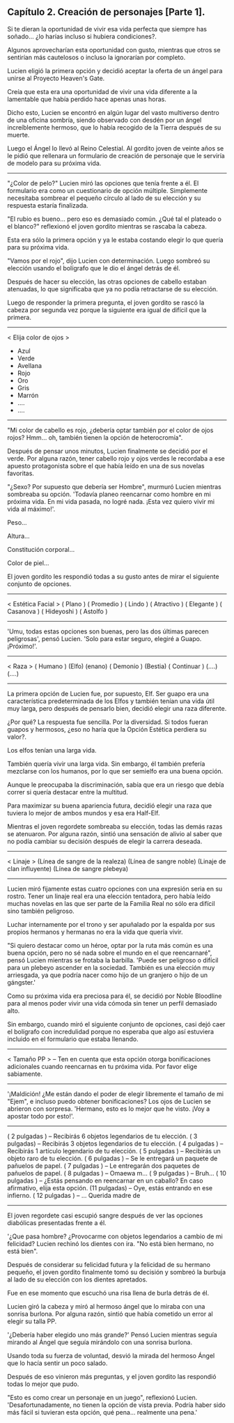 
## Capítulo 2. Creación de personajes [Parte 1].


Si te dieran la oportunidad de vivir esa vida perfecta que siempre has soñado... ¿lo harías incluso si hubiera condiciones?.

Algunos aprovecharían esta oportunidad con gusto, mientras que otros se sentirían más cautelosos o incluso la ignorarían por completo.

Lucien eligió la primera opción y decidió aceptar la oferta de un ángel para unirse al Proyecto Heaven's Gate.

Creía que esta era una oportunidad de vivir una vida diferente a la lamentable que había perdido hace apenas unas horas.

Dicho esto, Lucien se encontró en algún lugar del vasto multiverso dentro de una oficina sombría, siendo observado con desdén por un ángel increíblemente hermoso, que lo había recogido de la Tierra después de su muerte.

Luego el Ángel lo llevó al Reino Celestial. Al gordito joven de veinte años se le pidió que rellenara un formulario de creación de personaje que le serviría de modelo para su próxima vida.

---

"¿Color de pelo?" Lucien miró las opciones que tenía frente a él. El formulario era como un cuestionario de opción múltiple. Simplemente necesitaba sombrear el pequeño círculo al lado de su elección y su respuesta estaría finalizada.

"El rubio es bueno... pero eso es demasiado común. ¿Qué tal el plateado o el blanco?" reflexionó el joven gordito mientras se rascaba la cabeza.

Esta era sólo la primera opción y ya le estaba costando elegir lo que quería para su próxima vida.

"Vamos por el rojo", dijo Lucien con determinación. Luego sombreó su elección usando el bolígrafo que le dio el ángel detrás de él.

Después de hacer su elección, las otras opciones de cabello estaban atenuadas, lo que significaba que ya no podía retractarse de su elección.

Luego de responder la primera pregunta, el joven gordito se rascó la cabeza por segunda vez porque la siguiente era igual de difícil que la primera.

---

< Elija color de ojos >
- Azul
- Verde
- Avellana
- Rojo
- Oro
- Gris
- Marrón
- ….
- ….

---

"Mi color de cabello es rojo, ¿debería optar también por el color de ojos rojos? Hmm... oh, también tienen la opción de heterocromía".

Después de pensar unos minutos, Lucien finalmente se decidió por el verde. Por alguna razón, tener cabello rojo y ojos verdes le recordaba a ese apuesto protagonista sobre el que había leído en una de sus novelas favoritas.

"¿Sexo? Por supuesto que debería ser Hombre", murmuró Lucien mientras sombreaba su opción. 'Todavía planeo reencarnar como hombre en mi próxima vida. En mi vida pasada, no logré nada. ¡Esta vez quiero vivir mi vida al máximo!'.

Peso…

Altura…

Constitución corporal…

Color de piel…

El joven gordito les respondió todas a su gusto antes de mirar el siguiente conjunto de opciones.

---

< Estética Facial >
( Plano )
( Promedio )
( Lindo )
( Atractivo )
( Elegante )
( Casanova )
( Hideyoshi )
( Astolfo )

---

'Umu, todas estas opciones son buenas, pero las dos últimas parecen peligrosas', pensó Lucien. 'Solo para estar seguro, elegiré a Guapo. ¡Próximo!'.

---

< Raza >
( Humano )
(Elfo)
(enano)
( Demonio )
(Bestia)
( Continuar )
(….)
(….)

---

La primera opción de Lucien fue, por supuesto, Elf. Ser guapo era una característica predeterminada de los Elfos y también tenían una vida útil muy larga, pero después de pensarlo bien, decidió elegir una raza diferente.

¿Por qué? La respuesta fue sencilla. Por la diversidad. Si todos fueran guapos y hermosos, ¿eso no haría que la Opción Estética perdiera su valor?.

Los elfos tenían una larga vida.

También quería vivir una larga vida. Sin embargo, él también prefería mezclarse con los humanos, por lo que ser semielfo era una buena opción.

Aunque le preocupaba la discriminación, sabía que era un riesgo que debía correr si quería destacar entre la multitud.

Para maximizar su buena apariencia futura, decidió elegir una raza que tuviera lo mejor de ambos mundos y esa era Half-Elf.

Mientras el joven regordete sombreaba su elección, todas las demás razas se atenuaron.
Por alguna razón, sintió una sensación de alivio al saber que no podía cambiar su decisión después de elegir la carrera deseada.

---

< Linaje >
(Línea de sangre de la realeza)
(Línea de sangre noble)
(Linaje de clan influyente)
(Línea de sangre plebeya)

---

Lucien miró fijamente estas cuatro opciones con una expresión seria en su rostro. Tener un linaje real era una elección tentadora, pero había leído muchas novelas en las que ser parte de la Familia Real no sólo era difícil sino también peligroso.

Luchar internamente por el trono y ser apuñalado por la espalda por sus propios hermanos y hermanas no era la vida que quería vivir.

"Si quiero destacar como un héroe, optar por la ruta más común es una buena opción, pero no sé nada sobre el mundo en el que reencarnaré", pensó Lucien mientras se frotaba la barbilla. 'Puede ser peligroso o difícil para un plebeyo ascender en la sociedad. También es una elección muy arriesgada, ya que podría nacer como hijo de un granjero o hijo de un gángster.'

Como su próxima vida era preciosa para él, se decidió por Noble Bloodline para al menos poder vivir una vida cómoda sin tener un perfil demasiado alto.

Sin embargo, cuando miró el siguiente conjunto de opciones, casi dejó caer el bolígrafo con incredulidad porque no esperaba que algo así estuviera incluido en el formulario que estaba llenando.

---

< Tamaño PP >
– Ten en cuenta que esta opción otorga bonificaciones adicionales cuando reencarnas en tu próxima vida. Por favor elige sabiamente.

---

'¡Maldición! ¿Me están dando el poder de elegir libremente el tamaño de mi "Ejem", e incluso puedo obtener bonificaciones? Los ojos de Lucien se abrieron con sorpresa. 'Hermano, esto es lo mejor que he visto. ¡Voy a apostar todo por esto!'.

---

( 2 pulgadas )
– Recibirás 6 objetos legendarios de tu elección.
( 3 pulgadas)
– Recibirás 3 objetos legendarios de tu elección.
( 4 pulgadas )
– Recibirás 1 artículo legendario de tu elección.
( 5 pulgadas )
– Recibirás un objeto raro de tu elección.
( 6 pulgadas )
– Se le entregará un paquete de pañuelos de papel.
( 7 pulgadas )
– Le entregarán dos paquetes de pañuelos de papel.
( 8 pulgadas )
– Omaewa m…
( 9 pulgadas )
– Bruh…
( 10 pulgadas )
– ¿Estás pensando en reencarnar en un caballo? En caso afirmativo, elija esta opción.
(11 pulgadas)
– Oye, estás entrando en ese infierno.
( 12 pulgadas )
– … Querida madre de

---

El joven regordete casi escupió sangre después de ver las opciones diabólicas presentadas frente a él.

'¿Que pasa hombre? ¿Provocarme con objetos legendarios a cambio de mi felicidad? Lucien rechinó los dientes con ira. "No está bien hermano, no está bien".

Después de considerar su felicidad futura y la felicidad de su hermano pequeño, el joven gordito finalmente tomó su decisión y sombreó la burbuja al lado de su elección con los dientes apretados.

Fue en ese momento que escuchó una risa llena de burla detrás de él.

Lucien giró la cabeza y miró al hermoso ángel que lo miraba con una sonrisa burlona. Por alguna razón, sintió que había cometido un error al elegir su talla PP.

'¿Debería haber elegido uno más grande?' Pensó Lucien mientras seguía mirando al Ángel que seguía mirándolo con una sonrisa burlona.

Usando toda su fuerza de voluntad, desvió la mirada del hermoso Ángel que lo hacía sentir un poco salado.

Después de eso vinieron más preguntas, y el joven gordito las respondió todas lo mejor que pudo.

"Esto es como crear un personaje en un juego", reflexionó Lucien. 'Desafortunadamente, no tienen la opción de vista previa. Podría haber sido más fácil si tuvieran esta opción, qué pena… realmente una pena.'
